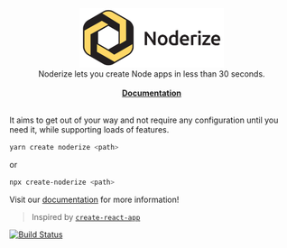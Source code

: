 <p align="center">
    <a href="https://noderize.js.org"><img src="docs/website/static/img/icon_text.svg" alt="Noderize" width="256px" /></a>
    <br/>
    Noderize lets you create Node apps in less than 30 seconds.
    <br/>
    <br/>
    <a href="https://noderize.js.org/docs/introduction.html"><strong>Documentation</strong></a>
    <br/>
    <br/>
</p>

It aims to get out of your way and not require any configuration until you need it, while supporting loads of features.

```bash
yarn create noderize <path>
```

or

```bash
npx create-noderize <path>
```

Visit our [documentation](https://noderize.js.org/docs/introduction.html) for more information!

> Inspired by [`create-react-app`](https://github.com/facebook/create-react-app)

[![Build Status](https://travis-ci.org/Cretezy/Noderize.svg?branch=master)](https://travis-ci.org/Cretezy/Noderize)